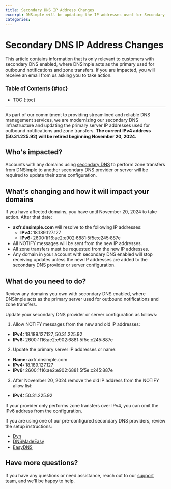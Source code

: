 ```yaml
---
title: Secondary DNS IP Address Changes
excerpt: DNSimple will be updating the IP addresses used for Secondary DNS outbound notifications and zone transfers. The current IPv4 address (50.31.225.92) will be retired beginning November 20, 2024. Affected customers will be notified via email.
categories:
---
```


# Secondary DNS IP Address Changes

<info>
This article contains information that is only relevant to customers with secondary DNS enabled, where DNSimple acts as the primary used for outbound notifications and zone transfers. If you are impacted, you will receive an email from us asking you to take action.
</info>

### Table of Contents {#toc}

* TOC
{:toc}

---

As part of our commitment to providing streamlined and reliable DNS management services, we are modernizing our secondary DNS infrastructure and updating the primary server IP addresses used for outbound notifications and zone transfers. **The current IPv4 address (50.31.225.92) will be retired beginning November 20, 2024.**

## Who's impacted?

Accounts with any domains using [secondary DNS](/articles/secondary-dns/) to perform zone transfers from DNSimple to another secondary DNS provider or server will be required to update their zone configuration.

## What's changing and how it will impact your domains

If you have affected domains, you have until November 20, 2024 to take action. After that date:

* **axfr.dnsimple.com** will resolve to the following IP addresses:
  - **IPv4:** 18.189.127.127
  - **IPv6:** 2600:1f16:ae2:e902:6881:5f5e:c245:887e
* All NOTIFY messages will be sent from the new IP addresses.
* All zone transfers must be requested from the new IP addresses.
* Any domain in your account with secondary DNS enabled will stop receiving updates unless the new IP addresses are added to the secondary DNS provider or server configuration.

## What do you need to do?

Review any domains you own with secondary DNS enabled, where DNSimple acts as the primary server used for outbound notifications and zone transfers.

Update your secondary DNS provider or server configuration as follows:

1. Allow NOTIFY messages from the new and old IP addresses:
  - **IPv4:** 18.189.127.127, 50.31.225.92
  - **IPv6:** 2600:1f16:ae2:e902:6881:5f5e:c245:887e
2. Update the primary server IP addresses or name:
  - **Name:** axfr.dnsimple.com
  - **IPv4:** 18.189.127.127
  - **IPv6:** 2600:1f16:ae2:e902:6881:5f5e:c245:887e
3. After November 20, 2024 remove the old IP address from the NOTIFY allow list:
  - **IPv4:** 50.31.225.92

<info>
If your provider only performs zone transfers over IPv4, you can omit the IPv6 address from the configuration.
</info>

If you are using one of our pre-configured secondary DNS providers, review the setup instructions:

- [Dyn](/articles/secondary-dns-provider-dyn)
- [DNSMadeEasy](/articles/secondary-dns-provider-dns-made-easy)
- [EasyDNS](/articles/secondary-dns-provider-easy-dns)

## Have more questions?

If you have any questions or need assistance, reach out to our [support team](https://dnsimple.com/feedback), and we'll be happy to help.
